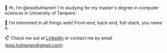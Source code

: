 👋 Hi, I’m @essihuhtanen! I'm studying for my master's degree in computer sciences in University of Tampere.

👀 I’m interested in all things web! Front-end, back-end, full-stack, you name it. 

📫 Check me out at [LinkedIn](https://www.linkedin.com/in/essi-huhtanen/) or contact me by email (essi.huhtanen@gmail.com). 

<!---
essihuhtanen/essihuhtanen is a ✨ special ✨ repository because its `README.md` (this file) appears on your GitHub profile.
You can click the Preview link to take a look at your changes.
--->
